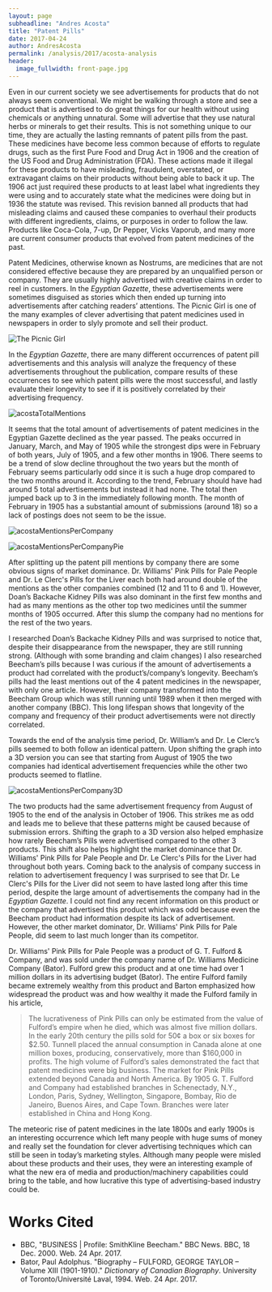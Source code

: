 ```yaml
---
layout: page
subheadline: "Andres Acosta"
title: "Patent Pills"
date: 2017-04-24
author: AndresAcosta
permalink: /analysis/2017/acosta-analysis
header:
  image_fullwidth: front-page.jpg
---
```

Even in our current society we see advertisements for products that do not always seem conventional. We might be walking through a store and see a product that is advertised to do great things for our health without using chemicals or anything unnatural. Some will advertise that they use natural herbs or minerals to get their results. This is not something unique to our time, they are actually the lasting remnants of patent pills from the past. These medicines have become less common because of efforts to regulate drugs, such as the first Pure Food and Drug Act in 1906 and the creation of the US Food and Drug Administration (FDA).  These actions made it illegal for these products to have misleading, fraudulent, overstated, or extravagant claims on their products without being able to back it up. The 1906 act just required these products to at least label what ingredients they were using and to accurately state what the medicines were doing but in 1936 the statute was revised. This revision banned all products that had misleading claims and caused these companies to overhaul their products with different ingredients, claims, or purposes in order to follow the law. Products like Coca-Cola, 7-up, Dr Pepper, Vicks Vaporub, and many more are current consumer products that evolved from patent medicines of the past.

Patent Medicines, otherwise known as Nostrums, are medicines that are not considered effective because they are prepared by an unqualified person or company. They are usually highly advertised with creative claims in order to reel in customers. In the *Egyptian Gazette*, these advertisements were sometimes disguised as stories which then ended up turning into advertisements after catching readers’ attentions. The Picnic Girl is one of the many examples of clever advertising that patent medicines used in newspapers in order to slyly promote and sell their product.

![The Picnic Girl](thePicnicGirl.jpg)

In the *Egyptian Gazette*, there are many different occurrences of patent pill advertisements and this analysis will analyze the frequency of these advertisements throughout the publication, compare results of these occurrences to see which patent pills were the most successful, and lastly evaluate their longevity to see if it is positively correlated by their advertising frequency.

![acostaTotalMentions](acostaTotalMentions.png)

It seems that the total amount of advertisements of patent medicines in the Egyptian Gazette declined as the year passed.  The peaks occurred in January, March, and May of 1905 while the strongest dips were in February of both years, July of 1905, and a few other months in 1906. There seems to be a trend of slow decline throughout the two years but the month of February seems particularly odd since it is such a huge drop compared to the two months around it. According to the trend, February should have had around 5 total advertisements but instead it had none. The total then jumped back up to 3 in the immediately following month. The month of February in 1905 has a substantial amount of submissions (around 18) so a lack of postings does not seem to be the issue.

![acostaMentionsPerCompany](acostaMentionsPerCompany.png)

![acostaMentionsPerCompanyPie](acostaMentionsPerCompanyPie.png)

After splitting up the patent pill mentions by company there are some obvious signs of market dominance. Dr. Williams' Pink Pills for Pale People and Dr. Le Clerc's Pills for the Liver each both had around double of the mentions as the other companies combined (12 and 11 to 6 and 1). However, Doan’s Backache Kidney Pills was also dominant in the first few months and had as many mentions as the other top two medicines until the summer months of 1905 occurred. After this slump the company had no mentions for the rest of the two years.

I researched Doan’s Backache Kidney Pills and was surprised to notice that, despite their disappearance from the newspaper, they are still running strong. (Although with some branding and claim changes) I also researched Beecham’s pills because I was curious if the amount of advertisements a product had correlated with the product’s/company’s longevity. Beecham’s pills had the least mentions out of the 4 patent medicines in the newspaper, with only one article. However, their company transformed into the Beecham Group which was still running until 1989 when it then merged with another company (BBC). This long lifespan shows that longevity of the company and frequency of their product advertisements were not directly correlated.

Towards the end of the analysis time period, Dr. William’s and Dr. Le Clerc’s pills seemed to both follow an identical pattern. Upon shifting the graph into a 3D version you can see that starting from August of 1905 the two companies had identical advertisement frequencies while the other two products seemed to flatline.

![acostaMentionsPerCompany3D](acostaMentionsPerCompany3D.png)

The two products had the same advertisement frequency from August of 1905 to the end of the analysis in October of 1906. This strikes me as odd and leads me to believe that these patterns might be caused because of submission errors. Shifting the graph to a 3D version also helped emphasize how rarely Beecham’s Pills were advertised compared to the other 3 products. This shift also helps highlight the market dominance that Dr. Williams' Pink Pills for Pale People and Dr. Le Clerc's Pills for the Liver had throughout both years. Coming back to the analysis of company success in relation to advertisement frequency I was surprised to see that Dr. Le Clerc's Pills for the Liver did not seem to have lasted long after this time period, despite the large amount of advertisements the company had in the *Egyptian Gazette*. I could not find any recent information on this product or the company that advertised this product which was odd because even the Beecham product had information despite its lack of advertisement. However, the other market dominator, Dr. Williams' Pink Pills for Pale People, did seem to last much longer than its competitor.

Dr. Williams' Pink Pills for Pale People was a product of G. T. Fulford & Company, and was sold under the company name of Dr. Williams Medicine Company (Bator). Fulford grew this product and at one time had over 1 million dollars in its advertising budget (Bator). The entire Fulford family became extremely wealthy from this product and Barton emphasized how widespread the product was and how wealthy it made the Fulford family in his article,

> The lucrativeness of Pink Pills can only be estimated from the value of Fulford’s empire when he died, which was almost five million dollars. In the early 20th century the pills sold for 50¢ a box or six boxes for $2.50. Tunnell placed the annual consumption in Canada alone at one million boxes, producing, conservatively, more than $160,000 in profits. The high volume of Fulford’s sales demonstrated the fact that patent medicines were big business. The market for Pink Pills extended beyond Canada and North America. By 1905 G. T. Fulford and Company had established branches in Schenectady, N.Y., London, Paris, Sydney, Wellington, Singapore, Bombay, Rio de Janeiro, Buenos Aires, and Cape Town. Branches were later established in China and Hong Kong.

The meteoric rise of patent medicines in the late 1800s and early 1900s is an interesting occurrence which left many people with huge sums of money and really set the foundation for clever advertising techniques which can still be seen in today’s marketing styles. Although many people were misled about these products and their uses, they were an interesting example of what the new era of media and production/machinery capabilities could bring to the table, and how lucrative this type of advertising-based industry could be.
 
# Works Cited
- BBC, "BUSINESS | Profile: SmithKline Beecham." BBC News. BBC, 18 Dec. 2000. Web. 24 Apr. 2017.
- Bator, Paul Adolphus. "Biography – FULFORD, GEORGE TAYLOR – Volume XIII (1901-1910)." *Dictionary of Canadian Biography*. University of Toronto/Université Laval, 1994. Web. 24 Apr. 2017.
